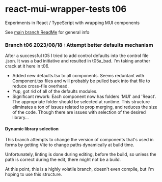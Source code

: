 # react-mui-wrapper-tests t06
Experiments in React / TypeScript with wrapping MUI components

See [main branch ReadMe](https://github.com/TonyGravagno/react-mui-wrapper-tests/tree/main) for general info

### Branch t06 2023/08/18 : Attempt better defaults mechanism

After a successful t05 I tried to add control defaults into the control file .json. It was a bad initiative and resulted in t05a\_bad. I'm taking another crack at it here in t06.

- Added new defaults.tsx to all components. Seems reduntant with Component.tsx files and will probably be pulled back into that file to reduce cross-file overhead.
- Yup, got rid of all of the defaults modules.
- Significant rework: Each component now has folders 'MUI' and 'React'. The appropriate folder should be selected at runtime. This structure eliminates a ton of issues related to prop merging, and reduces the size of the code. Though there are issues with selection of the desired library...

#### Dynamic library selection
This branch attempts to change the version of components that's used in forms by getting Vite to change paths dynamically at build time.

Unfortunately, linting is done during editing, before the build, so unless the path is correct during the edit, there might not be a build.

At this point, this is a highly volatile branch, doesn't even compile, but I'm hoping to use this structure.
